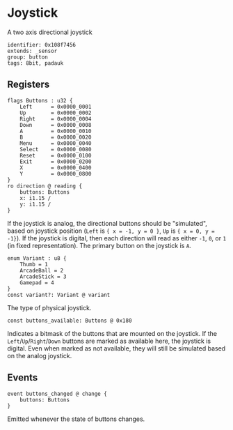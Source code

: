 # Joystick

A two axis directional joystick

    identifier: 0x108f7456
    extends: _sensor
    group: button
    tags: 8bit, padauk

## Registers

    flags Buttons : u32 {
        Left      = 0x0000_0001
        Up        = 0x0000_0002
        Right     = 0x0000_0004
        Down      = 0x0000_0008
        A         = 0x0000_0010
        B         = 0x0000_0020
        Menu      = 0x0000_0040
        Select    = 0x0000_0080
        Reset     = 0x0000_0100
        Exit      = 0x0000_0200
        X         = 0x0000_0400
        Y         = 0x0000_0800
    }
    ro direction @ reading {
        buttons: Buttons
        x: i1.15 /
        y: i1.15 /
    }

If the joystick is analog, the directional buttons should be "simulated", based on joystick position
(`Left` is `{ x = -1, y = 0 }`, `Up` is `{ x = 0, y = -1}`).
If the joystick is digital, then each direction will read as either `-1`, `0`, or `1` (in fixed representation).
The primary button on the joystick is `A`.

    enum Variant : u8 {
        Thumb = 1
        ArcadeBall = 2
        ArcadeStick = 3
        Gamepad = 4
    }
    const variant?: Variant @ variant

The type of physical joystick.

    const buttons_available: Buttons @ 0x180

Indicates a bitmask of the buttons that are mounted on the joystick.
If the `Left`/`Up`/`Right`/`Down` buttons are marked as available here, the joystick is digital.
Even when marked as not available, they will still be simulated based on the analog joystick.

## Events

    event buttons_changed @ change {
        buttons: Buttons
    }

Emitted whenever the state of buttons changes.
